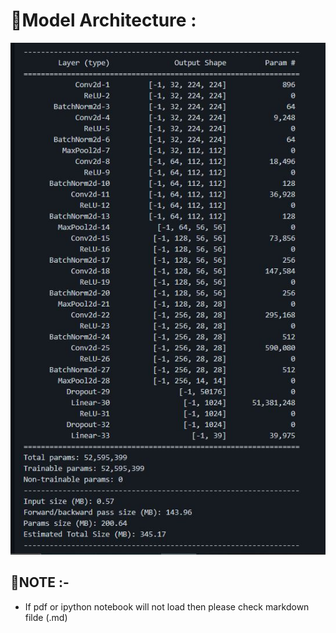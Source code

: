 # 🌟Model Architecture :

<center><img src ="model.JPG"></center>

## 🌟NOTE :-

- If pdf or ipython notebook will not load then please check markdown filde (.md)
